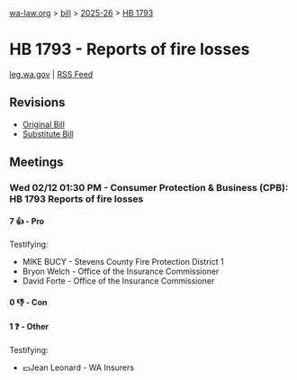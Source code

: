 [wa-law.org](/) > [bill](/bill/) > [2025-26](/bill/2025-26/) > [HB 1793](/bill/2025-26/hb/1793/)

# HB 1793 - Reports of fire losses
[leg.wa.gov](https://app.leg.wa.gov/billsummary?BillNumber=1793&Year=2025&Initiative=false) | [RSS Feed](./rss.xml)

## Revisions
* [Original Bill](1/)
* [Substitute Bill](S/)

## Meetings
### Wed 02/12 01:30 PM - Consumer Protection & Business (CPB): HB 1793 Reports of fire losses
#### 7 👍 - Pro
Testifying:
* MIKE BUCY - Stevens County Fire Protection District 1
* Bryon Welch - Office of the Insurance Commissioner
* David Forte - Office of the Insurance Commissioner

#### 0 👎 - Con

#### 1 ❓ - Other
Testifying:
* 💵Jean Leonard - WA Insurers
